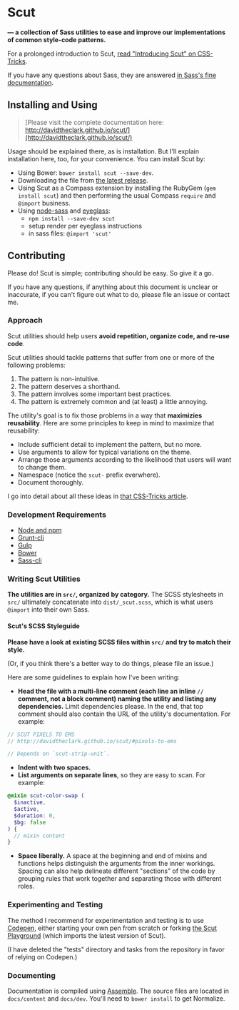 # Scut

**&mdash; a collection of Sass utilities to ease and improve our implementations of common style-code patterns.**

For a prolonged introduction to Scut, [read "Introducing Scut" on CSS-Tricks](http://css-tricks.com/introducing-scut-new-sass-utility-library).

If you have any questions about Sass, they are answered [in Sass's fine documentation](http://sass-lang.com/documentation/file.SASS_REFERENCE.html).

## Installing and Using

> [Please visit the complete documentation here:<br>http://davidtheclark.github.io/scut/](http://davidtheclark.github.io/scut/)

Usage should be explained there, as is installation. But I'll explain installation here, too, for your convenience. You can install Scut by:

- Using Bower: `bower install scut --save-dev`.
- Downloading the file from [the latest release](https://github.com/davidtheclark/scut/releases).
- Using Scut as a Compass extension by installing the RubyGem (`gem install scut`) and then performing the usual Compass `require` and `@import` business.
- Using [node-sass](https://www.npmjs.com/package/node-sass) and [eyeglass](https://www.npmjs.com/package/eyeglass):
  - `npm install --save-dev scut`
  - setup render per eyeglass instructions
  - in sass files: `@import 'scut'`

## Contributing

Please do! Scut is simple; contributing should be easy. So give it a go.

If you have any questions, if anything about this document is unclear or inaccurate, if you can't figure out what to do, please file an issue or contact me.

### Approach

Scut utilities should help users **avoid repetition, organize code, and re-use code**.

Scut utilities should tackle patterns that suffer from one or more of the following problems:

1. The pattern is non-intuitive.
2. The pattern deserves a shorthand.
3. The pattern involves some important best practices.
4. The pattern is extremely common and (at least) a little annoying.

The utility's goal is to fix those problems in a way that **maximizies reusability**. Here are some principles to keep in mind to maximize that reusability:

- Include sufficient detail to implement the pattern, but no more.
- Use arguments to allow for typical variations on the theme.
- Arrange those arguments according to the likelihood that users will want to change them.
- Namespace (notice the `scut-` prefix everwhere).
- Document thoroughly.

I go into detail about all these ideas in [that CSS-Tricks article](http://css-tricks.com/introducing-scut-new-sass-utility-library/).

### Development Requirements

- [Node and npm](http://nodejs.org/)
- [Grunt-cli](https://github.com/gruntjs/grunt-cli)
- [Gulp](https://github.com/gulpjs/gulp)
- [Bower](http://bower.io/)
- [Sass-cli](http://sass-lang.com/install)

### Writing Scut Utilities

**The utilities are in `src/`, organized by category.** The SCSS stylesheets in `src/` ultimately concatenate into `dist/_scut.scss`, which is what users `@import` into their own Sass.

#### Scut's SCSS Styleguide

**Please have a look at existing SCSS files within `src/` and try to match their style.**

(Or, if you think there's a better way to do things, please file an issue.)

Here are some guidelines to explain how I've been writing:

- **Head the file with a multi-line comment (each line an inline `//` comment, not a block comment) naming the utility and listing any dependencies.** Limit dependencies please. In the end, that top comment should also contain the URL of the utility's documentation. For example:

```scss
// SCUT PIXELS TO EMS
// http://davidtheclark.github.io/scut/#pixels-to-ems

// Depends on `scut-strip-unit`.
```

- **Indent with two spaces.**
- **List arguments on separate lines**, so they are easy to scan. For example:

```scss
@mixin scut-color-swap (
  $inactive,
  $active,
  $duration: 0,
  $bg: false
) {
  // mixin content
}
```

- **Space liberally.** A space at the beginning and end of mixins and functions helps distinguish the arguments from the inner workings. Spacing can also help delineate different "sections" of the code by grouping rules that work together and separating those with different roles.

### Experimenting and Testing

The method I recommend for experimentation and testing is to use [Codepen](http://codepen.io/), either starting your own pen from scratch or forking [the Scut Playground](http://codepen.io/davidtheclark/pen/FhqGc) (which imports the latest version of Scut).

(I have deleted the "tests" directory and tasks from the repository in favor of relying on Codepen.)

### Documenting

Documentation is compiled using [Assemble](http://assemble.io). The source files are located in `docs/content` and `docs/dev`. You'll need to `bower install` to get Normalize.
